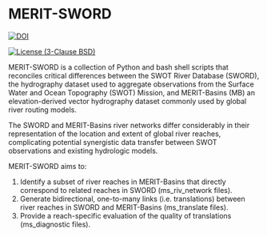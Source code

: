 # MERIT-SWORD
[![DOI](https://zenodo.org/badge/DOI/10.5281/zenodo.13156892.svg)](https://doi.org/10.5281/zenodo.13156892)

[![License (3-Clause BSD)](https://img.shields.io/badge/license-BSD%203--Clause-yellow.svg)](https://github.com/jswade/merit-sword/blob/main/LICENSE)

MERIT-SWORD is a collection of Python and bash shell scripts that reconciles 
critical differences between the SWOT River Database (SWORD), the hydrography 
dataset used to aggregate observations from the Surface Water and Ocean 
Topography (SWOT) Mission, and MERIT-Basins (MB) an elevation-derived vector 
hydrography dataset commonly used by global river routing models.

The SWORD and MERIT-Basins river networks differ considerably in their 
representation of the location and extent of global river reaches, complicating 
potential synergistic data transfer between SWOT observations and existing 
hydrologic models.

MERIT-SWORD aims to:

1.  Identify a subset of river reaches in MERIT-Basins that directly correspond 
to related reaches in SWORD (ms_riv_network files).
2.  Generate bidirectional, one-to-many links (i.e. translations) between river 
reaches in SWORD and MERIT-Basins (ms_translate files).
3.  Provide a reach-specific evaluation of the quality of translations 
(ms_diagnostic files).
